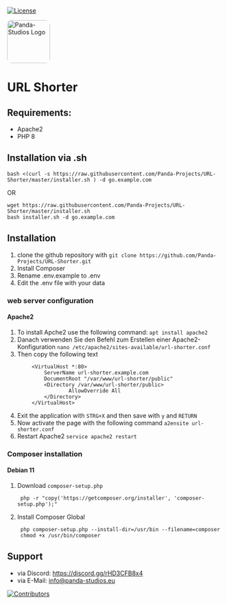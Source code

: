 [![License](https://img.shields.io/badge/License-Apache%202.0-blue.svg)](https://opensource.org/licenses/Apache-2.0)

<img width="100px" style="border-radius: 10px;" src="https://cdn.panda-studios.eu/logo-transparent.png" alt="Panda-Studios Logo">

# URL Shorter

## Requirements:

- Apache2
- PHP 8

## Installation via .sh
```
bash <(curl -s https://raw.githubusercontent.com/Panda-Projects/URL-Shorter/master/installer.sh ) -d go.example.com
```
OR
```
wget https://raw.githubusercontent.com/Panda-Projects/URL-Shorter/master/installer.sh
bash installer.sh -d go.example.com
```

## Installation
1. clone the github repository with ``git clone https://github.com/Panda-Projects/URL-Shorter.git``
2. Install Composer
3. Rename .env.example to .env
4. Edit the .env file with your data

### web server configuration

#### Apache2

1. To install Apche2 use the following command:
   ```apt install apache2```
2. Danach verwenden Sie den Befehl zum Erstellen einer Apache2-Konfiguration
   ```nano /etc/apache2/sites-available/url-shorter.conf```
3. Then copy the following text
```
        <VirtualHost *:80>
            ServerName url-shorter.example.com
            DocumentRoot "/var/www/url-shorter/public"
            <Directory /var/www/url-shorter/public>
                    AllowOverride All
            </Directory>
        </VirtualHost>
```
4. Exit the application with ``STRG+X`` and then save with ``y`` and ``RETURN``
5. Now activate the page with the following command
   ```a2ensite url-shorter.conf```
6. Restart Apache2
   ```service apache2 restart```



### Composer installation
#### Debian 11
1. Download ``composer-setup.php``

        php -r "copy('https://getcomposer.org/installer', 'composer-setup.php');"

2. Install Composer Global

        php composer-setup.php --install-dir=/usr/bin --filename=composer
        chmod +x /usr/bin/composer

## Support

- via Discord: https://discord.gg/rHD3CFB8x4
- via E-Mail: [info@panda-studios.eu](mailto:info@panda-studios.eu)

<a href="https://github.com/Panda-Projects/CloudNet-V3-Webinterface/graphs/contributors">
  <img src="https://contrib.rocks/image?repo=Panda-Projects/CloudNet-V3-Webinterface" alt="Contributors"/>
</a>